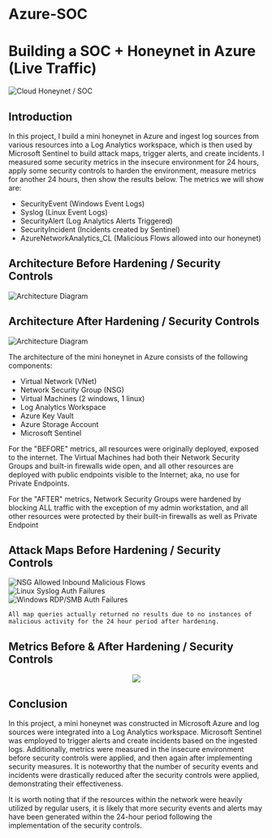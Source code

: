 # Azure-SOC
# Building a SOC + Honeynet in Azure (Live Traffic)
![Cloud Honeynet / SOC](https://github.com/EdgarAcuna8/Azure-SOC/assets/146898815/4349ce5a-a5b5-4bdb-a22e-1e057599039a)

## Introduction

In this project, I build a mini honeynet in Azure and ingest log sources from various resources into a Log Analytics workspace, which is then used by Microsoft Sentinel to build attack maps, trigger alerts, and create incidents. I measured some security metrics in the insecure environment for 24 hours, apply some security controls to harden the environment, measure metrics for another 24 hours, then show the results below. The metrics we will show are:

- SecurityEvent (Windows Event Logs)
- Syslog (Linux Event Logs)
- SecurityAlert (Log Analytics Alerts Triggered)
- SecurityIncident (Incidents created by Sentinel)
- AzureNetworkAnalytics_CL (Malicious Flows allowed into our honeynet)

## Architecture Before Hardening / Security Controls
![Architecture Diagram](https://i.imgur.com/aBDwnKb.jpg)

## Architecture After Hardening / Security Controls
![Architecture Diagram](https://i.imgur.com/YQNa9Pp.jpg)

The architecture of the mini honeynet in Azure consists of the following components:

- Virtual Network (VNet)
- Network Security Group (NSG)
- Virtual Machines (2 windows, 1 linux)
- Log Analytics Workspace
- Azure Key Vault
- Azure Storage Account
- Microsoft Sentinel

For the "BEFORE" metrics, all resources were originally deployed, exposed to the internet. The Virtual Machines had both their Network Security Groups and built-in firewalls wide open, and all other resources are deployed with public endpoints visible to the Internet; aka, no use for Private Endpoints.

For the "AFTER" metrics, Network Security Groups were hardened by blocking ALL traffic with the exception of my admin workstation, and all other resources were protected by their built-in firewalls as well as Private Endpoint

## Attack Maps Before Hardening / Security Controls
![NSG Allowed Inbound Malicious Flows](https://github.com/EdgarAcuna8/Azure-SOC/assets/146898815/5c34a75a-810a-44d5-8772-a88786d6d7f6)<br>
![Linux Syslog Auth Failures](https://github.com/EdgarAcuna8/Azure-SOC/assets/146898815/55c81231-468e-43a9-b48c-1abb5eb233e5)<br>
![Windows RDP/SMB Auth Failures](https://github.com/EdgarAcuna8/Azure-SOC/assets/146898815/6b5007eb-93fd-49dd-9f45-2007405a212e)<br>


```All map queries actually returned no results due to no instances of malicious activity for the 24 hour period after hardening.```

## Metrics Before & After Hardening / Security Controls

<p align="center" width="100%">
    <img src="https://github.com/EdgarAcuna8/Azure-SOC/assets/146898815/c72569c0-e6f7-46f7-a86a-2226fb539b42">
</p>

## Conclusion

In this project, a mini honeynet was constructed in Microsoft Azure and log sources were integrated into a Log Analytics workspace. Microsoft Sentinel was employed to trigger alerts and create incidents based on the ingested logs. Additionally, metrics were measured in the insecure environment before security controls were applied, and then again after implementing security measures. It is noteworthy that the number of security events and incidents were drastically reduced after the security controls were applied, demonstrating their effectiveness.

It is worth noting that if the resources within the network were heavily utilized by regular users, it is likely that more security events and alerts may have been generated within the 24-hour period following the implementation of the security controls.
